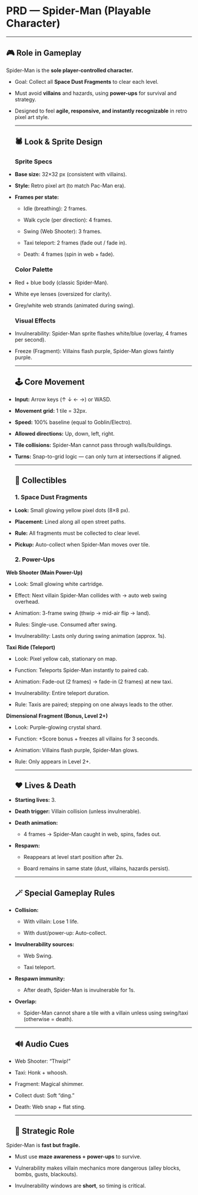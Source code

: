 # **PRD — Spider-Man (Playable Character)**

---

## **🎮 Role in Gameplay**

Spider-Man is the **sole player-controlled character.**

* Goal: Collect all **Space Dust Fragments** to clear each level.

* Must avoid **villains** and hazards, using **power-ups** for survival and strategy.

* Designed to feel **agile, responsive, and instantly recognizable** in retro pixel art style.

  ---

  ## **🕷️ Look & Sprite Design**

  ### **Sprite Specs**

* **Base size:** 32×32 px (consistent with villains).

* **Style:** Retro pixel art (to match Pac-Man era).

* **Frames per state:**

  * Idle (breathing): 2 frames.

  * Walk cycle (per direction): 4 frames.

  * Swing (Web Shooter): 3 frames.

  * Taxi teleport: 2 frames (fade out / fade in).

  * Death: 4 frames (spin in web \+ fade).

  ### **Color Palette**

* Red \+ blue body (classic Spider-Man).

* White eye lenses (oversized for clarity).

* Grey/white web strands (animated during swing).

  ### **Visual Effects**

* Invulnerability: Spider-Man sprite flashes white/blue (overlay, 4 frames per second).

* Freeze (Fragment): Villains flash purple, Spider-Man glows faintly purple.

  ---

  ## **🕹️ Core Movement**

* **Input:** Arrow keys (↑ ↓ ← →) or WASD.

* **Movement grid:** 1 tile \= 32px.

* **Speed:** 100% baseline (equal to Goblin/Electro).

* **Allowed directions:** Up, down, left, right.

* **Tile collisions:** Spider-Man cannot pass through walls/buildings.

* **Turns:** Snap-to-grid logic — can only turn at intersections if aligned.

  ---

  ## **🍬 Collectibles**

  ### **1\. Space Dust Fragments**

* **Look:** Small glowing yellow pixel dots (8×8 px).

* **Placement:** Lined along all open street paths.

* **Rule:** All fragments must be collected to clear level.

* **Pickup:** Auto-collect when Spider-Man moves over tile.

  ### **2\. Power-Ups**

**Web Shooter (Main Power-Up)**

* Look: Small glowing white cartridge.

* Effect: Next villain Spider-Man collides with → auto web swing overhead.

* Animation: 3-frame swing (thwip → mid-air flip → land).

* Rules: Single-use. Consumed after swing.

* Invulnerability: Lasts only during swing animation (approx. 1s).

**Taxi Ride (Teleport)**

* Look: Pixel yellow cab, stationary on map.

* Function: Teleports Spider-Man instantly to paired cab.

* Animation: Fade-out (2 frames) → fade-in (2 frames) at new taxi.

* Invulnerability: Entire teleport duration.

* Rule: Taxis are paired; stepping on one always leads to the other.

**Dimensional Fragment (Bonus, Level 2+)**

* Look: Purple-glowing crystal shard.

* Function: \+Score bonus \+ freezes all villains for 3 seconds.

* Animation: Villains flash purple, Spider-Man glows.

* Rule: Only appears in Level 2+.

  ---

  ## **❤️ Lives & Death**

* **Starting lives:** 3\.

* **Death trigger:** Villain collision (unless invulnerable).

* **Death animation:**

  * 4 frames → Spider-Man caught in web, spins, fades out.

* **Respawn:**

  * Reappears at level start position after 2s.

  * Board remains in same state (dust, villains, hazards persist).

  ---

  ## **🪄 Special Gameplay Rules**

* **Collision:**

  * With villain: Lose 1 life.

  * With dust/power-up: Auto-collect.

* **Invulnerability sources:**

  * Web Swing.

  * Taxi teleport.

* **Respawn immunity:**

  * After death, Spider-Man is invulnerable for 1s.

* **Overlap:**

  * Spider-Man cannot share a tile with a villain unless using swing/taxi (otherwise \= death).

  ---

  ## **🔊 Audio Cues**

* Web Shooter: “Thwip\!”

* Taxi: Honk \+ whoosh.

* Fragment: Magical shimmer.

* Collect dust: Soft “ding.”

* Death: Web snap \+ flat sting.

  ---

  ## **🌆 Strategic Role**

Spider-Man is **fast but fragile.**

* Must use **maze awareness \+ power-ups** to survive.

* Vulnerability makes villain mechanics more dangerous (alley blocks, bombs, gusts, blackouts).

* Invulnerability windows are **short**, so timing is critical.
